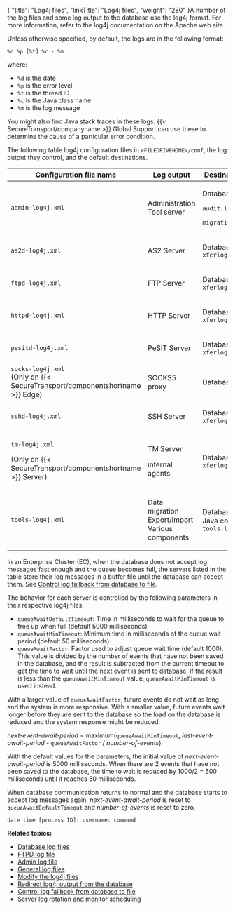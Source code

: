 {
    "title": "Log4j files",
    "linkTitle": "Log4j files",
    "weight": "280"
}A number of the log files and some log output to the database use the log4j format. For more information, refer to the log4j documentation on the Apache web site.

Unless otherwise specified, by default, the logs are in the following format:

`%d %p [%t] %c - %m`

where:

-   `%d` is the date
-   `%p` is the error level
-   `%t` is the thread ID
-   `%c` is the Java class name
-   `%m` is the log message

You might also find Java stack traces in these logs. {{< SecureTransport/companyname  >}} Global Support can use these to determine the cause of a particular error condition.

The following table log4j configuration files in `<FILEDRIVEHOME>/conf`, the log output they control, and the default destinations.

<table>
   <thead>
      <tr>
<th class="HeadE-Column1-Header1">Configuration file name         </th>
<th class="HeadE-Column1-Header1">Log output         </th>
<th class="HeadD-Column1-Header1">Destinations         </th>
      </tr>
   </thead>
   <tbody>
      <tr>
         <td><code>admin-log4j.xml</code>         </td>
         <td>Administration Tool server         </td>
         <td><p>Database</p>
<p><code>audit.log</code></p>
<p><code>migration.log</code></p>         </td>
      </tr>
      <tr>
         <td><code>as2d-log4j.xml</code>         </td>
         <td>AS2 Server         </td>
         <td><p>Database<br />
<code>xferlog</code></p>         </td>
      </tr>
      <tr>
         <td><code>ftpd-log4j.xml</code>         </td>
         <td>FTP Server         </td>
         <td><p>Database<br />
<code>xferlog</code></p>         </td>
      </tr>
      <tr>
         <td><code>httpd-log4j.xml</code>         </td>
         <td>HTTP Server         </td>
         <td><p>Database<br />
<code>xferlog</code></p>         </td>
      </tr>
      <tr>
         <td><code>pesitd-log4j.xml</code>         </td>
         <td>PeSIT Server         </td>
         <td><p>Database<br />
<code>xferlog</code></p>         </td>
      </tr>
      <tr>
         <td><code>socks-log4j.xml</code><br />
(Only on {{< SecureTransport/componentshortname  >}} Edge)         </td>
         <td>SOCKS5 proxy         </td>
         <td><p>Database</p>         </td>
      </tr>
      <tr>
         <td><code>sshd-log4j.xml</code>         </td>
         <td>SSH Server         </td>
         <td><p>Database<br />
<code>xferlog</code></p>         </td>
      </tr>
      <tr>
         <td><p><code>tm-log4j.xml</code></p>
<p>(Only on {{< SecureTransport/componentshortname  >}} Server)</p>         </td>
         <td><p>TM Server</p>
<p>internal agents</p>         </td>
         <td><p>Database<br />
<code>xferlog</code></p>         </td>
      </tr>
      <tr>
         <td><code>tools-log4j.xml</code>         </td>
         <td><p>Data migration<br />
Export/import<br />
Various components</p>         </td>
         <td><p>Database<br />
Java console<br />
<code>tools</code><code>.log</code></p>         </td>
      </tr>
   </tbody>
</table>

In an Enterprise Cluster (EC), when the database does not accept log messages fast enough and the queue becomes full, the servers listed in the table store their log messages in a buffer file until the database can accept them. See [Control log fallback from database to file](../t_st_control_log_fallback_from_database_to_file#Control).

The behavior for each server is controlled by the following parameters in their respective log4j files:

-   `queueAwaitDefaultTimeout`: Time in milliseconds to wait for the
    queue to free up when full (default 5000 milliseconds)
-   `queueAwaitMinTimeout`: Minimum time in milliseconds of the queue
    wait period (default 50 milliseconds)
-   `queueAwaitFactor`: Factor used to adjust queue wait time (default
    1000). This value is divided by the number of events that have not
    been saved in the database, and the result is subtracted from the
    current timeout to get the time to wait until the next event is
    sent to database. If the result is less than the
    `queueAwaitMinTimeout` value, `queueAwaitMinTimeout` is used instead.

With a larger value of `queueAwaitFactor`, future events do not wait
as long and the system is more responsive. With a smaller value,
future events wait longer before they are sent to the database so
the load on the database is reduced and the system response might
be reduced.

*next-event-await-period* = maximum(`queueAwaitMinTimeout`,
*last-event-await-period* - `queueAwaitFactor` / *number-of-events*)

With the default values for the parameters, the initial value of
*next-event-await-period* is 5000 milliseconds. When there are 2
events that have not been saved to the database, the time to wait
is reduced by 1000/2 = 500 milliseconds until it reaches 50
milliseconds.

When database communication returns to normal and the database
starts to accept log messages again, *next-event-await-period* is
reset to `queueAwaitDefaultTimeout` and *number-of-events* is reset
to zero.

`date time [process ID]: username: command`

**Related topics:**

-   [Database log files](../c_st_database_log_files)
-   [FTPD log file](../c_st_ftpd_log_file)
-   [Admin log file](../c_st_admin_log_file)
-   [General log files](../c_st_general_log_files)
-   [Modify the log4j files](../t_st_change_log4j_files)
-   [Redirect log4j output from the database](../t_st_redirect_log4j_output_from_database)
-   [Control log fallback from database to file](../t_st_control_log_fallback_from_database_to_file)
-   [Server log rotation and monitor scheduling](../t_st_server_log_rotation_scheduling)
